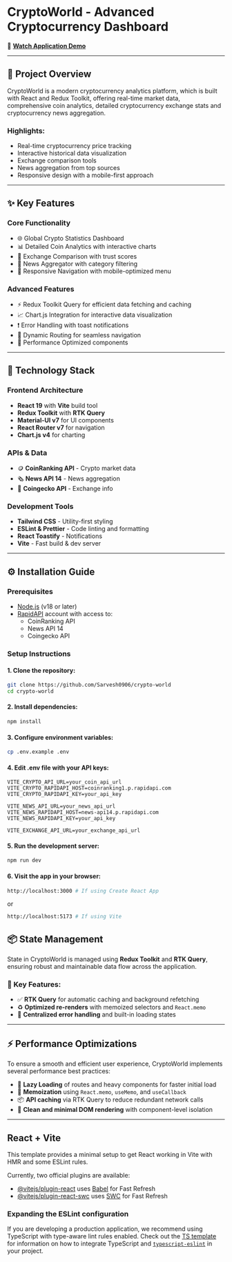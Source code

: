# CryptoWorld - Advanced Cryptocurrency Dashboard

<!-- ![CryptoWorld Screenshot](https://./cryptoworld-screenshot.png) -->

🎥 **[Watch Application Demo](#)**

---

## 🚀 Project Overview

CryptoWorld is a modern cryptocurrency analytics platform, which is built with React and Redux Toolkit, offering real-time market data, comprehensive coin analytics, detailed cryptocurrency exchange stats and cryptocurrency news aggregation.

### Highlights:
- Real-time cryptocurrency price tracking
- Interactive historical data visualization
- Exchange comparison tools
- News aggregation from top sources
- Responsive design with a mobile-first approach

---

## ✨ Key Features

### Core Functionality
- 🌐 Global Crypto Statistics Dashboard  
- 📊 Detailed Coin Analytics with interactive charts  
- 🔁 Exchange Comparison with trust scores  
- 📰 News Aggregator with category filtering  
- 📱 Responsive Navigation with mobile-optimized menu  

### Advanced Features
- ⚡ Redux Toolkit Query for efficient data fetching and caching  
- 📈 Chart.js Integration for interactive data visualization  
- ❗ Error Handling with toast notifications  
- 🧭 Dynamic Routing for seamless navigation  
- 🚀 Performance Optimized components  

---

## 🧰 Technology Stack

### Frontend Architecture
- **React 19** with **Vite** build tool  
- **Redux Toolkit** with **RTK Query**  
- **Material-UI v7** for UI components  
- **React Router v7** for navigation  
- **Chart.js v4** for charting  

### APIs & Data
- 🪙 **CoinRanking API** - Crypto market data  
- 🗞️ **News API 14** - News aggregation  
- 💱 **Coingecko API** - Exchange info  

### Development Tools
- **Tailwind CSS** - Utility-first styling  
- **ESLint & Prettier** - Code linting and formatting  
- **React Toastify** - Notifications  
- **Vite** - Fast build & dev server  

---

## ⚙️ Installation Guide

### Prerequisites

- [Node.js](https://nodejs.org/) (v18 or later)
- [RapidAPI](https://rapidapi.com/) account with access to:
  - CoinRanking API
  - News API 14
  - Coingecko API

### Setup Instructions

#### 1. Clone the repository:

```bash
git clone https://github.com/Sarvesh0906/crypto-world
cd crypto-world
```

#### 2. Install dependencies:
```bash
npm install
```

#### 3. Configure environment variables:
```bash
cp .env.example .env
```

#### 4. Edit .env file with your API keys:
```env
VITE_CRYPTO_API_URL=your_coin_api_url
VITE_CRYPTO_RAPIDAPI_HOST=coinranking1.p.rapidapi.com
VITE_CRYPTO_RAPIDAPI_KEY=your_api_key

VITE_NEWS_API_URL=your_news_api_url
VITE_NEWS_RAPIDAPI_HOST=news-api14.p.rapidapi.com
VITE_NEWS_RAPIDAPI_KEY=your_api_key

VITE_EXCHANGE_API_URL=your_exchange_api_url
```

#### 5. Run the development server:
```bash
npm run dev
```

#### 6. Visit the app in your browser:
```bash
http://localhost:3000 # If using Create React App
```
or
```bash
http://localhost:5173 # If using Vite
```


## 📦 State Management

State in CryptoWorld is managed using **Redux Toolkit** and **RTK Query**, ensuring robust and maintainable data flow across the application.

### 🔑 Key Features:

- ✅ **RTK Query** for automatic caching and background refetching  
- ♻️ **Optimized re-renders** with memoized selectors and `React.memo`  
- 🚨 **Centralized error handling** and built-in loading states  

---

## ⚡ Performance Optimizations

To ensure a smooth and efficient user experience, CryptoWorld implements several performance best practices:

- 🚀 **Lazy Loading** of routes and heavy components for faster initial load  
- 🧠 **Memoization** using `React.memo`, `useMemo`, and `useCallback`  
- 📦 **API caching** via RTK Query to reduce redundant network calls  
- 🌿 **Clean and minimal DOM rendering** with component-level isolation  

---

## React + Vite

This template provides a minimal setup to get React working in Vite with HMR and some ESLint rules.

Currently, two official plugins are available:

- [@vitejs/plugin-react](https://github.com/vitejs/vite-plugin-react/blob/main/packages/plugin-react) uses [Babel](https://babeljs.io/) for Fast Refresh
- [@vitejs/plugin-react-swc](https://github.com/vitejs/vite-plugin-react/blob/main/packages/plugin-react-swc) uses [SWC](https://swc.rs/) for Fast Refresh

### Expanding the ESLint configuration

If you are developing a production application, we recommend using TypeScript with type-aware lint rules enabled. Check out the [TS template](https://github.com/vitejs/vite/tree/main/packages/create-vite/template-react-ts) for information on how to integrate TypeScript and [`typescript-eslint`](https://typescript-eslint.io) in your project.

